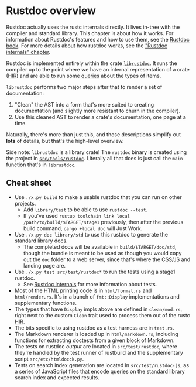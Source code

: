 # Rustdoc overview

Rustdoc actually uses the rustc internals directly. It lives in-tree with the
compiler and standard library. This chapter is about how it works.
For information about Rustdoc's features and how to use them, see
the [Rustdoc book](https://doc.rust-lang.org/nightly/rustdoc/).
For more details about how rustdoc works, see the
["Rustdoc internals" chapter][Rustdoc internals].

[Rustdoc internals]: ./rustdoc-internals.md

Rustdoc is implemented entirely within the crate [`librustdoc`][rd]. It runs
the compiler up to the point where we have an internal representation of a
crate ([HIR]) and are able to run some [queries] about the types of items.

[HIR]: ./hir.md
[queries]: ./query.md
[rd]: https://github.com/rust-lang/rust/tree/master/src/librustdoc

`librustdoc` performs two major steps after that to render a set of
documentation:

1. "Clean" the AST into a form that's more suited to creating documentation (and
  slightly more resistant to churn in the compiler).
2. Use this cleaned AST to render a crate's documentation, one page at a time.

Naturally, there's more than just this, and those descriptions simplify out
**lots** of details, but that's the high-level overview.

Side note: `librustdoc` is a library crate! The `rustdoc` binary is created
using the project in [`src/tools/rustdoc`][bin]. Literally all that
does is just call the `main` function that's in `librustdoc`.

[bin]: https://github.com/rust-lang/rust/tree/master/src/tools/rustdoc

## Cheat sheet

* Use `./x.py build` to make a usable
  rustdoc that you can run on other projects.
  * Add `library/test` to be able to use `rustdoc --test`.
  * If you've used `rustup toolchain link local /path/to/build/$TARGET/stage1`
    previously, then after the previous build command, `cargo +local doc` will
    Just Work.
* Use `./x.py doc library/std` to use this rustdoc to generate the
  standard library docs.
  * The completed docs will be available in `build/$TARGET/doc/std`, though the
    bundle is meant to be used as though you would copy out the `doc` folder to
    a web server, since that's where the CSS/JS and landing page are.
* Use `./x.py test src/test/rustdoc*` to run the tests using a stage1 rustdoc.
  * See [Rustdoc internals] for more information about tests.
* Most of the HTML printing code is in `html/format.rs` and `html/render.rs`.
  It's in a bunch of `fmt::Display` implementations and supplementary
  functions.
* The types that have `Display` impls above are defined in `clean/mod.rs`, right
  next to the custom `Clean` trait used to process them out of the rustc [HIR].
* The bits specific to using rustdoc as a test harness are in `test.rs`.
* The Markdown renderer is loaded up in `html/markdown.rs`, including functions
  for extracting doctests from a given block of Markdown.
* The tests on rustdoc *output* are located in `src/test/rustdoc`, where
  they're handled by the test runner of rustbuild and the supplementary script
  `src/etc/htmldocck.py`.
* Tests on search index generation are located in `src/test/rustdoc-js`, as a
  series of JavaScript files that encode queries on the standard library search
  index and expected results.
